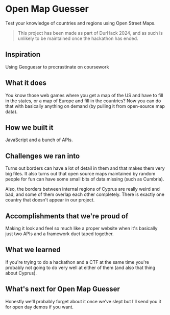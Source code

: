 # Open Map Guesser

Test your knowledge of countries and regions using Open Street Maps.

> This project has been made as part of DurHack 2024, and as such is unlikely to be maintained once the hackathon has
> ended.

## Inspiration

Using Geoguessr to procrastinate on coursework

## What it does

You know those web games where you get a map of the US and have to fill in the states, or a map of Europe and fill in
the countries? Now you can do that with basically anything on demand (by pulling it from open-source map data).

## How we built it

JavaScript and a bunch of APIs.

## Challenges we ran into

Turns out borders can have a lot of detail in them and that makes them very big files. It also turns out that open
source maps maintained by random people for fun can have some small bits of data missing (such as Cumbria).

Also, the borders between internal regions of Cyprus are really weird and bad, and some of them overlap each other
completely. There is exactly one country that doesn't appear in our project.

## Accomplishments that we're proud of

Making it look and feel so much like a proper website when it's basically just two APIs and a framework duct taped
together.

## What we learned

If you're trying to do a hackathon and a CTF at the same time you're probably not going to do very well at either of
them (and also that thing about Cyprus).

## What's next for Open Map Guesser

Honestly we'll probably forget about it once we've slept but I'll send you it for open day demos if you want.
